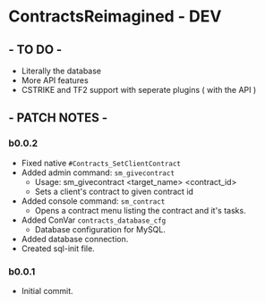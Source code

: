 # ContractsReimagined - DEV

## - TO DO -
- Literally the database
- More API features
- CSTRIKE and TF2 support with seperate plugins ( with the API )

## - PATCH NOTES -

### b0.0.2
- Fixed native ``#Contracts_SetClientContract``
- Added admin command: ``sm_givecontract``
    - Usage: sm_givecontract <target_name> <contract_id>
    - Sets a client's contract to given contract id
- Added console command: ``sm_contract``
    - Opens a contract menu listing the contract and it's tasks.
- Added ConVar ``contracts_database_cfg``
    - Database configuration for MySQL.
- Added database connection.
- Created sql-init file.

### b0.0.1
- Initial commit.
